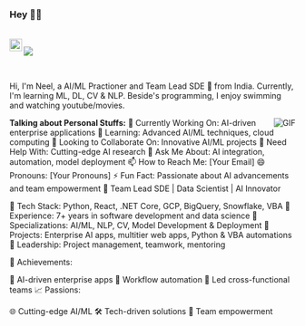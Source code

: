 ### Hey 👋🏽

<br/>

<a href="https://www.linkedin.com/in/neel-shrimali-ba532a193/">
  <img align="left" alt="Vasanth P LinkedIn" width="22px" src="https://cdn.jsdelivr.net/npm/simple-icons@v3/icons/linkedin.svg" />
</a>
<!-- <a href="https://www.instagram.com/vasanth_engineer_4949/">
  <img align="left" alt="My Instagram" width="22px" src="https://cdn.jsdelivr.net/npm/simple-icons@v3/icons/instagram.svg" />
</a> -->

![](https://visitor-badge.glitch.me/badge?page_id=Vasanthengineer4949.Vasanthengineer4949)


<br />

Hi, I'm Neel, a AI/ML Practioner and Team Lead SDE 🚀 from India. Currently, I'm learning ML, DL, CV & NLP. Beside's programming, I enjoy swimming and watching youtube/movies.

<img align="right" alt="GIF" src="https://media.giphy.com/media/836HiJc7pgzy8iNXCn/giphy.gif" />
  
**Talking about Personal Stuffs:**
🔭 Currently Working On: AI-driven enterprise applications
🌱 Learning: Advanced AI/ML techniques, cloud computing
👯 Looking to Collaborate On: Innovative AI/ML projects
🤔 Need Help With: Cutting-edge AI research
💬 Ask Me About: AI integration, automation, model deployment
📫 How to Reach Me: [Your Email]
😄 Pronouns: [Your Pronouns]
⚡ Fun Fact: Passionate about AI advancements and team empowerment
🚀 Team Lead SDE | Data Scientist | AI Innovator

🔹 Tech Stack: Python, React, .NET Core, GCP, BigQuery, Snowflake, VBA
🔹 Experience: 7+ years in software development and data science
🔹 Specializations: AI/ML, NLP, CV, Model Development & Deployment
🔹 Projects: Enterprise AI apps, multitier web apps, Python & VBA automations
🔹 Leadership: Project management, teamwork, mentoring

🌟 Achievements:

🚀 AI-driven enterprise apps
🤖 Workflow automation
👥 Led cross-functional teams
📈 Passions:

🌐 Cutting-edge AI/ML
🛠️ Tech-driven solutions
🌱 Team empowerment
